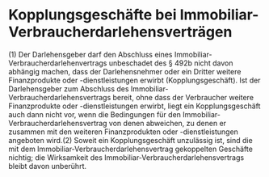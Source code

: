 # Kopplungsgeschäfte bei Immobiliar-Verbraucherdarlehensverträgen

(1) Der Darlehensgeber darf den Abschluss eines Immobiliar-Verbraucherdarlehenvertrags unbeschadet des § 492b nicht davon abhängig machen, dass der Darlehensnehmer oder ein Dritter weitere Finanzprodukte oder -dienstleistungen erwirbt (Kopplungsgeschäft). Ist der Darlehensgeber zum Abschluss des Immobiliar-Verbraucherdarlehensvertrags bereit, ohne dass der Verbraucher weitere Finanzprodukte oder -dienstleistungen erwirbt, liegt ein Kopplungsgeschäft auch dann nicht vor, wenn die Bedingungen für den Immobiliar-Verbraucherdarlehensvertrag von denen abweichen, zu denen er zusammen mit den weiteren Finanzprodukten oder -dienstleistungen angeboten wird.(2) Soweit ein Kopplungsgeschäft unzulässig ist, sind die mit dem Immobiliar-Verbraucherdarlehensvertrag gekoppelten Geschäfte nichtig; die Wirksamkeit des Immobiliar-Verbraucherdarlehensvertrags bleibt davon unberührt. 

